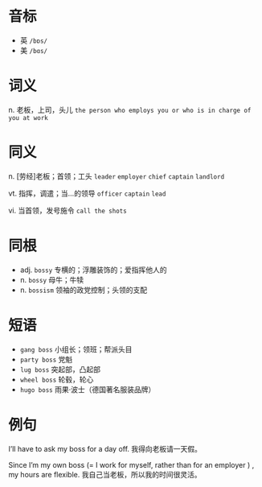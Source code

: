 # 音标

- 英 `/bɒs/`
- 美 `/bɑs/`

# 词义

n. 老板，上司，头儿
`the person who employs you or who is in charge of you at work`

# 同义

n. [劳经]老板；首领；工头
`leader` `employer` `chief` `captain` `landlord`

vt. 指挥，调遣；当…的领导
`officer` `captain` `lead`

vi. 当首领，发号施令
`call the shots`

# 同根

- adj. `bossy` 专横的；浮雕装饰的；爱指挥他人的
- n. `bossy` 母牛；牛犊
- n. `bossism` 领袖的政党控制；头领的支配

# 短语

- `gang boss` 小组长；领班；帮派头目
- `party boss` 党魁
- `lug boss` 突起部，凸起部
- `wheel boss` 轮毂，轮心
- `hugo boss` 雨果·波士（德国著名服装品牌）

# 例句

I’ll have to ask my boss for a day off.
我得向老板请一天假。

Since I’m my own boss (=  I work for myself, rather than for an employer  ) , my hours are flexible.
我自己当老板，所以我的时间很灵活。


